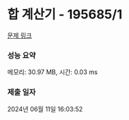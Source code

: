# 합 계산기 - 195685/1 

[문제 링크](https://level.goorm.io/exam/195685/%ED%95%A9-%EA%B3%84%EC%82%B0%EA%B8%B0/quiz/1) 

### 성능 요약

메모리: 30.97 MB, 시간: 0.03 ms

### 제출 일자

2024년 06월 11일 16:03:52

